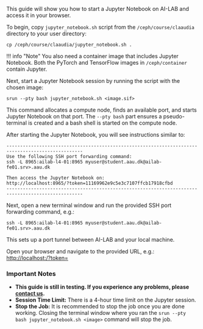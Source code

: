 This guide will show you how to start a Jupyter Notebook on AI-LAB and access it in your browser.

To begin, copy `jupyter_notebook.sh` script from the `/ceph/course/claaudia` directory to your user directory:

```
cp /ceph/course/claaudia/jupyter_notebook.sh .
```

!!! info "Note"
    You also need a container image that includes Jupyter Notebook. Both the PyTorch and TensorFlow images in `/ceph/container` contain Jupyter.

Next, start a Jupyter Notebook session by running the script with the chosen image:

```
srun --pty bash jupyter_notebook.sh <image.sif>
```

This command allocates a compute node, finds an available port, and starts Jupyter Notebook on that port. The `--pty bash` part ensures a pseudo-terminal is created and a bash shell is started on the compute node.

After starting the Jupyter Notebook, you will see instructions similar to:

```
--------------------------------------------------------------------------------------------------
Use the following SSH port forwarding command:
ssh -L 8965:ailab-l4-01:8965 myuser@student.aau.dk@ailab-fe01.srv>.aau.dk

Then access the Jupyter Notebook on:
http://localhost:8965/?token=11169962e9c5e3c7107ffcb17918cfbd
--------------------------------------------------------------------------------------------------
```

Next, open a new terminal window and run the provided SSH port forwarding command, e.g.:

```
ssh -L 8965:ailab-l4-01:8965 myuser@student.aau.dk@ailab-fe01.srv>.aau.dk
```

This sets up a port tunnel between AI-LAB and your local machine.

Open your browser and navigate to the provided URL, e.g.: [http://localhost:<port>/?token=<token>](http://localhost:8965/?token=11169962e9c5e3c7107ffcb17918cfbd)

### Important Notes
- **This guide is still in testing. If you experience any problems, please [contact us](/help-and-resources/support).**
- **Session Time Limit:** There is a 4-hour time limit on the Jupyter session.
- **Stop the Job:** It is recommended to stop the job once you are done working. Closing the terminal window where you ran the `srun --pty bash jupyter_notebook.sh <image>` command will stop the job.
